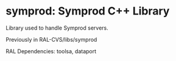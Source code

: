 # symprod: Symprod C++ Library

Library used to handle Symprod servers.

Previously in RAL-CVS/libs/symprod

RAL Dependencies: toolsa, dataport
